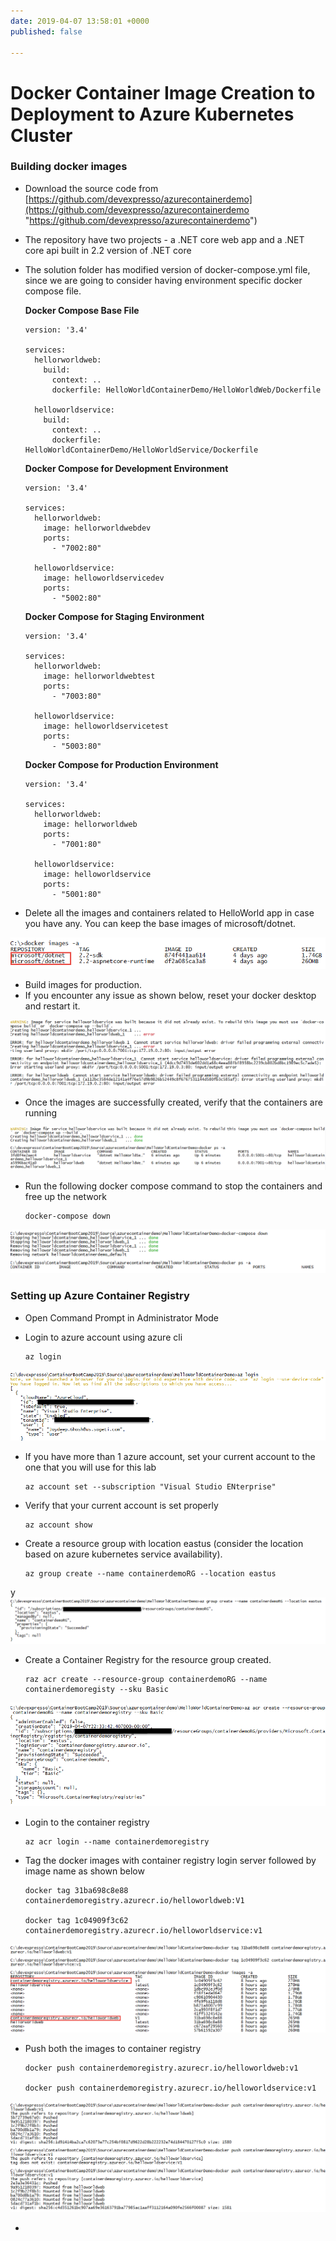 ```yaml
---
date: 2019-04-07 13:58:01 +0000
published: false

---
```

# Docker Container Image Creation to Deployment to Azure Kubernetes Cluster

### Building docker images

* Download the source code from [https://github.com/devexpresso/azurecontainerdemo](https://github.com/devexpresso/azurecontainerdemo "https://github.com/devexpresso/azurecontainerdemo")
* The repository have two projects - a .NET core web app and a .NET core api built in 2.2 version of .NET core
* The solution folder has modified version of docker-compose.yml file, since we are going to consider having environment specific docker compose file.

  **Docker Compose Base File**

      version: '3.4'
      
      services:
        hellorworldweb:
          build:
            context: ..
            dockerfile: HelloWorldContainerDemo/HelloWorldWeb/Dockerfile
          
        helloworldservice:
          build:
            context: ..
            dockerfile: HelloWorldContainerDemo/HelloWorldService/Dockerfile

  **Docker Compose for Development Environment**

      version: '3.4'
      
      services:
        hellorworldweb:
          image: hellorworldwebdev
          ports:
            - "7002:80"
      
        helloworldservice:
          image: helloworldservicedev
          ports:
            - "5002:80"

  **Docker Compose for Staging Environment**

      version: '3.4'
      
      services:
        hellorworldweb:
          image: hellorworldwebtest
          ports:
            - "7003:80"
      
        helloworldservice:
          image: helloworldservicetest
          ports:
            - "5003:80"

  **Docker Compose for Production Environment**

      version: '3.4'
      
      services:
        hellorworldweb:
          image: hellorworldweb
          ports:
            - "7001:80"
      
        helloworldservice:
          image: helloworldservice
          ports:
            - "5001:80"
* Delete all the images and containers related to HelloWorld app in case you have any. You can keep the base images of microsoft/dotnet.

![](/uploads/aks_deploy_microsoft_image_verification.png)

* Build images for production.
* If you encounter any issue as shown below, reset your docker desktop and restart it.

![](/uploads/aks_deploy_image_issues1.png)

* Once the images are successfully created, verify that the containers are running

![](/uploads/aks_deploy_image_successfully_created.png)

* Run the following docker compose command to stop the containers and free up the network

      docker-compose down

![](/uploads/aks_deploy_dockercompose_down.png)

### Setting up Azure Container Registry

* Open Command Prompt in Administrator Mode
* Login to azure account using azure cli

      az login

![](/uploads/aks_deploy_az_login.png)

* If you have more than 1 azure account, set your current account to the one that you will use for this lab

      az account set --subscription "Visual Studio ENterprise"
* Verify that your current account is set properly 

      az account show
* Create a resource group with location eastus (consider the location based on azure kubernetes service availability).

      az group create --name containerdemoRG --location eastus

y![](/uploads/aks_deploy_resource_group_create.png)

* Create a Container Registry for the resource group created.

      raz acr create --resource-group containerdemoRG --name containerdemoregisty --sku Basic

![](/uploads/aks_deploy_registry_create.png)

* Login to the container registry

      az acr login --name containerdemoregistry


* Tag the docker images with container registry login server followed by image name as shown below

      docker tag 31ba698c8e88 containerdemoregistry.azurecr.io/helloworldweb:V1
      
      docker tag 1c04909f3c62 containerdemoregistry.azurecr.io/helloworldservice:v1

![](/uploads/aks_deploy_image_tag.png)

* Push both the images to container registry

      docker push containerdemoregistry.azurecr.io/helloworldweb:v1
      
      docker push containerdemoregistry.azurecr.io/helloworldservice:v1
      

![](/uploads/aks_deploy_docker_push.png)

* 